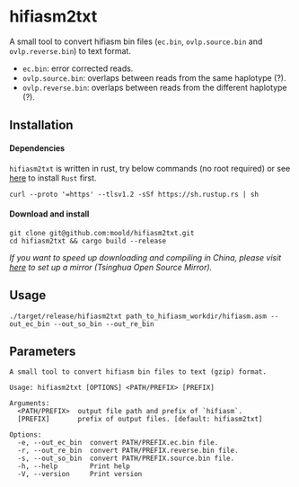 # hifiasm2txt
A small tool to convert hifiasm bin files (`ec.bin`, `ovlp.source.bin` and `ovlp.reverse.bin`) to text format.
- `ec.bin`: error corrected reads.
- `ovlp.source.bin`: overlaps between reads from the same haplotype (?).
- `ovlp.reverse.bin`: overlaps between reads from the different haplotype (?).

## Installation

#### Dependencies

`hifiasm2txt` is written in rust, try below commands (no root required) or see [here](https://www.rust-lang.org/tools/install) to install `Rust` first.
```
curl --proto '=https' --tlsv1.2 -sSf https://sh.rustup.rs | sh
```

#### Download and install

```
git clone git@github.com:moold/hifiasm2txt.git
cd hifiasm2txt && cargo build --release
```
*If you want to speed up downloading and compiling in China, please visit [here](https://mirrors.tuna.tsinghua.edu.cn/help/crates.io-index/) to set up a mirror (Tsinghua Open Source Mirror).*

## Usage
```
./target/release/hifiasm2txt path_to_hifiasm_workdir/hifiasm.asm --out_ec_bin --out_so_bin --out_re_bin
```

## Parameters
```
A small tool to convert hifiasm bin files to text (gzip) format.

Usage: hifiasm2txt [OPTIONS] <PATH/PREFIX> [PREFIX]

Arguments:
  <PATH/PREFIX>  output file path and prefix of `hifiasm`.
  [PREFIX]       prefix of output files. [default: hifiasm2txt]

Options:
  -e, --out_ec_bin  convert PATH/PREFIX.ec.bin file.
  -r, --out_re_bin  convert PATH/PREFIX.reverse.bin file.
  -s, --out_so_bin  convert PATH/PREFIX.source.bin file.
  -h, --help        Print help
  -V, --version     Print version
```